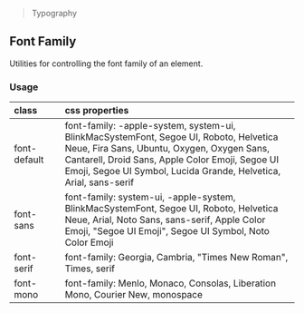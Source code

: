 > Typography

## Font Family

Utilities for controlling the font family of an element.

### Usage

| class |   | css properties |
|:--|:--|:--|
| font-default |  | font-family: -apple-system, system-ui, BlinkMacSystemFont, Segoe UI, Roboto, Helvetica Neue, Fira Sans, Ubuntu, Oxygen, Oxygen Sans, Cantarell, Droid Sans, Apple Color Emoji, Segoe UI Emoji, Segoe UI Symbol, Lucida Grande, Helvetica, Arial, sans-serif |
| font-sans |  | font-family: system-ui, -apple-system, BlinkMacSystemFont, Segoe UI, Roboto, Helvetica Neue, Arial, Noto Sans, sans-serif, Apple Color Emoji, "Segoe UI Emoji", Segoe UI Symbol, Noto Color Emoji |
| font-serif |  | font-family: Georgia, Cambria, "Times New Roman", Times, serif |
| font-mono |  | font-family: Menlo, Monaco, Consolas, Liberation Mono, Courier New, monospace |


